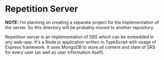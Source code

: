 # Repetition Server

**NOTE:** I'm planning on creating a separate project for the implementation of the server. So this directory will be probably moved to another repository.

Repetition server is an implementation of SRS which can be embedded in any web-app. It's a Node.js application written in TypeScript with usage of Express framework. It uses MongoDB to store all content and state of SRS for every user (as well as user information itself).
